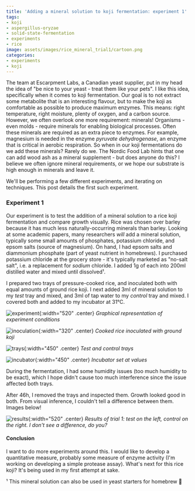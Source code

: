 ```yaml
---
title: 'Adding a mineral solution to koji fermentation: experiment 1'
tags:
- koji
- aspergillus-oryzae
- solid-state-fermentation
- experiments
- rice
image: assets/images/rice_mineral_trial1/cartoon.png
categories:
- experiments
- koji
---
```


The team at Escarpment Labs, a Canadian yeast supplier, put in my head the idea of "be nice to your yeast - treat them like your pets". I like this idea, specifically when it comes to koji fermentation. Our goal is to not extract some metabolite that is an interesting flavour, but to make the koji as comfortable as possible to produce maximum enzymes. This means: right temperature, right moisture, plenty of oxygen, and a carbon source. However, we often overlook one more requirement: minerals! Organisms - even molds - require minerals for enabling biological processes. Often these minerals are required as an extra piece to enzymes. For example, magnesium is needed in the enzyme *pyruvate dehydrogenase*, an enzyme that is critical in aerobic respiration. So when in our koji fermentations do we add these minerals? Rarely do we. The Nordic Food Lab hints that one can add wood ash as a mineral supplement - but does anyone do this? I believe we often ignore mineral requirements, or we hope our substrate is high enough in minerals and leave it.

We'll be performing a few different experiments, and iterating on techniques. This post details the first such experiment.
### Experiment 1

Our experiment is to test the addition of a mineral solution to a rice koji fermentation and compare growth visually. Rice was chosen over barley because it has much less naturally-occurring minerals than barley. Looking at some academic papers, many researchers _will_ add a mineral solution, typically some small amounts of phosphates, potassium chloride, and epsom salts (source of magnesium). On hand, I had epsom salts and diammonium phosphate (part of yeast nutrient in homebrews). I purchased potassium chloride at the grocery store - it's typically marketed as "no-salt salt", i.e. a replacement for _sodium_ chloride. I added 1g of each into 200ml distilled water and mixed until dissolved¹.

I prepared two trays of pressure-cooked rice, and inoculated both with equal amounts of ground rice koji. I next added 3ml of mineral solution to my _test_ tray and mixed, and 3ml of tap water to my _control_ tray and mixed. I covered both and added to my incubator at 31℃.

![experiment](/assets/images/rice_mineral_trial1/cartoon.png){:width="520" .center}
*Graphical representation of experiment conditions*


![inoculation](/assets/images/rice_mineral_trial1/innocc.jpg){:width="320" .center}
*Cooked rice inoculated with ground koji*


![trays](/assets/images/rice_mineral_trial1/trays.jpg){:width="450" .center}
*Test and control trays*


![incubator](/assets/images/rice_mineral_trial1/incubator.jpg){:width="450" .center}
*Incubator set at values*

During the fermentation, I had some humidity issues (too much humidity to be exact), which I hope didn't cause too much interference since the issue affected both trays.

After 46h, I removed the trays and inspected them. Growth looked good in both.  From visual inference, I couldn't tell a difference between them.  Images below!

![results](/assets/images/rice_mineral_trial1/results.jpg){:width="520" .center}
*Results of trial 1: test on the left, control on the right. I don't see a difference, do you?*

#### Conclusion
I want to do more experiments around this. I would like to develop a quantitative measure, probably some measure of enzyme activity (I'm working on developing a simple protease assay). What's next for this rice koji? It's being used in my first attempt at sake.



¹  This mineral solution can also be used in yeast starters for homebrew 🍻
